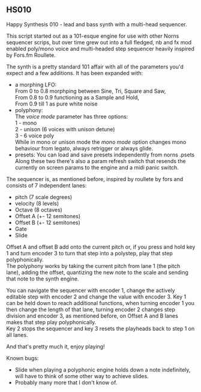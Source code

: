 ## HS010

Happy Synthesis 010 - lead and bass synth with a multi-head sequencer.

This script started out as a 101-esque engine for use with other Norns sequencer scrips, 
but over time grew out into a full fledged, nb and fx mod enabled poly/mono voice and multi-headed step sequencer
heavily inspired by Fors.fm Roullete.

The synth is a pretty standard 101 affair with all of the parameters you'd expect and a few additions.
It has been expanded with:
- a morphing LFO:  
  From 0 to 0.8 morphping between Sine, Tri, Square and Saw,  
  From 0.8 to 0.9 functioning as a Sample and Hold,  
  From 0.9 till 1 as pure white noise  
- polyphony:  
  The *voice mode* parameter has three options:  
  1 - mono  
  2 - unison (6 voices with unison detune)  
  3 - 6 voice poly  
  While in mono or unison mode the *mono mode* option changes mono behaviour from legato, always retrigger or always glide.
- presets:
  You can load and save presets independently from norns .psets
Along these two there's also a param refresh switch that resends the currently on screen params to the engine and a midi panic switch.

The sequencer is, as mentioned before, inspired by roullete by fors and consists of 7 independent lanes:
- pitch (7 scale degrees)  
- velocity (8 levels)  
- Octave (8 octaves)  
- Offset A (+- 12 semitones)
- Offset B (+- 12 semitones)
- Gate  
- Slide  

Offset A and offset B add onto the current pitch or, if you press and hold key 1 and turn encoder 3 to turn that step into a polystep, play that step polyphonically.   
The polyphony works by taking the current pitch from lane 1 (the pitch lane), adding the offset, quantizing the new note to the scale and sending that note to the synth engine.  

You can navigate the sequencer with encoder 1, change the actively editable step with encoder 2 and change the value with encoder 3. 
Key 1 can be held down to reach additional functions, when turning encoder 1 you then change the length of that lane, turning encoder 2 changes step division and encoder 3, as mentioned before, on Offset A and B lanes makes that step play polyphonically.  
Key 2 stops the sequencer and key 3 resets the playheads back to step 1 on all lanes.

And that's pretty much it, enjoy playing!  

Known bugs:  
  - Slide when playing a polyphonic engine holds down a note indefinitely, will have to think of some other way to achieve slides.  
  - Probably many more that I don't know of.



  


